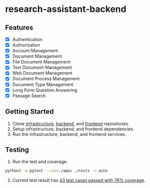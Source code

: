 # research-assistant-backend

## Features

- [x] Authentication
- [x] Authorization
- [x] Account Management
- [x] Document Management
- [x] File Document Management
- [x] Text Document Management
- [x] Web Document Management
- [x] Document Process Management
- [x] Document Type Management
- [x] Long Form Question Answering
- [x] Passage Search

## Getting Started
1. Clone [infrastructure](https://github.com/muazhari/research-assistant-infrastructure), [backend](https://github.com/muazhari/research-assistant-backend), and [frontend](https://github.com/muazhari/research-assistant-frontend) repositories.
2. Setup infrastructure, backend, and frontend dependencies.
3. Run the infrastructure, backend, and frontend services. 

## Testing

1. Run the test and coverage.

```bash
python3 -m pytest --cov=./apps ./tests -n auto 
```

2. Current test result has [43 test cases passed with 76% coverage](https://muazhari.github.io/research-assistant-backend/htmlcov/index.html).
